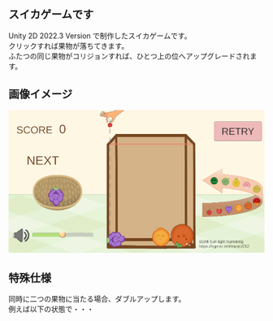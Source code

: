 ## スイカゲームです
Unity 2D 2022.3 Version で制作したスイカゲームです。  
クリックすれば果物が落ちてきます。  
ふたつの同じ果物がコリジョンすれば、ひとつ上の位へアップグレードされます。  

## 画像イメージ
![画面画像](doc/imgWatermelon.png)

## 特殊仕様
同時に二つの果物に当たる場合、ダブルアップします。  
例えば以下の状態で・・・  


